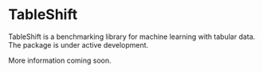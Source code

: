 # TableShift

TableShift is a benchmarking library for machine learning with tabular data. The package is under active development.

More information coming soon.